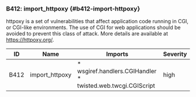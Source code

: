 ### B412: import_httpoxy {#b412-import-httpoxy}

httpoxy is a set of vulnerabilities that affect application code running in
CGI, or CGI-like environments. The use of CGI for web applications should be
avoided to prevent this class of attack. More details are available
at <https://httpoxy.org/>.

|  ID  |      Name      |                           Imports                           | Severity |
|------|----------------|-------------------------------------------------------------|----------|
| B412 | import_httpoxy | * wsgiref.handlers.CGIHandler * twisted.web.twcgi.CGIScript | high     |


